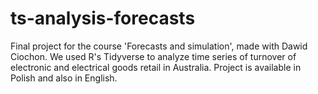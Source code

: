 # ts-analysis-forecasts
Final project for the course 'Forecasts and simulation', made with Dawid Ciochon. We used R's Tidyverse to analyze time series of turnover of electronic and electrical goods retail in Australia.
Project is available in Polish and also in English.
